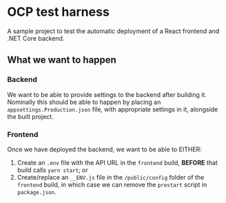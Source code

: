 # OCP test harness

A sample project to test the automatic deployment of a React frontend and .NET
Core backend.

## What we want to happen

### Backend

We want to be able to provide settings to the backend after building it.
Nominally this should be able to happen by placing an
`appsettings.Production.json` file, with appropriate settings in it, alongside
the built project.

### Frontend

Once we have deployed the backend, we want to be able to EITHER:

1) Create an `.env` file with the API URL in the `frontend` build, **BEFORE**
that build calls `yarn start`; or
2) Create/replace an `__ENV.js` file in the `/public/config` folder of the `frontend`
build, in which case we can remove the `prestart` script in `package.json`.